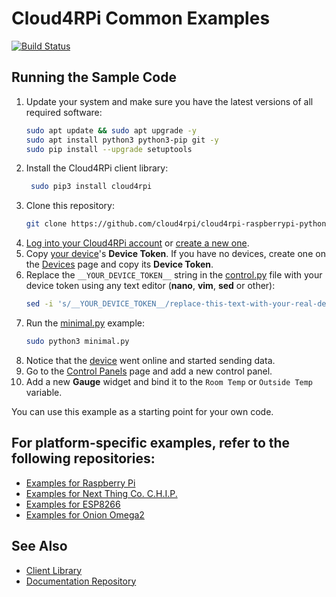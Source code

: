 Cloud4RPi Common Examples
==================

[![Build Status](https://travis-ci.org/cloud4rpi/cloud4rpi-common-python.svg?branch=master)](https://travis-ci.org/cloud4rpi/cloud4rpi-common-python)


## Running the Sample Code

1. Update your system and make sure you have the latest versions of all required software:
    ```sh
    sudo apt update && sudo apt upgrade -y
    sudo apt install python3 python3-pip git -y
    sudo pip install --upgrade setuptools
    ```
2. Install the Cloud4RPi client library:
    ```bash
     sudo pip3 install cloud4rpi
    ```
3. Clone this repository:
    ```sh
    git clone https://github.com/cloud4rpi/cloud4rpi-raspberrypi-python.git && cd cloud4rpi-raspberrypi-python
    ```
4. [Log into your Cloud4RPi account](https://cloud4rpi.io/signin) or [create a new one](https://cloud4rpi.io/register).
5. Copy [your device](https://cloud4rpi.io/devices)'s **Device Token**. If you have no devices, create one on the [Devices](https://cloud4rpi.io/devices) page and copy its **Device Token**.
6. Replace the `__YOUR_DEVICE_TOKEN__` string in the [control.py](https://github.com/cloud4rpi/cloud4rpi-raspberrypi-python/blob/master/control.py) file with your device token using any text editor (**nano**, **vim**, **sed** or other):
    ```sh
    sed -i 's/__YOUR_DEVICE_TOKEN__/replace-this-text-with-your-real-device-token/' control.py
    ```
7. Run the [minimal.py](minimal.py) example:
    ```sh
    sudo python3 minimal.py
    ```
8. Notice that the [device](https://cloud4rpi.io/devices) went online and started sending data.
9. Go to the [Control Panels](https://cloud4rpi.io/control-panels/) page and add a new control panel.
10. Add a new **Gauge** widget and bind it to the `Room Temp` or `Outside Temp` variable.

You can use this example as a starting point for your own code.


## For platform-specific examples, refer to the following repositories:
* [Examples for Raspberry Pi](https://github.com/cloud4rpi/cloud4rpi-raspberrypi-python)
* [Examples for Next Thing Co. C.H.I.P.](https://github.com/cloud4rpi/cloud4rpi-chip-python)
* [Examples for ESP8266](https://github.com/cloud4rpi/cloud4rpi-esp8266-micropython)
* [Examples for Onion Omega2](https://github.com/cloud4rpi/cloud4rpi-omega2-python)

## See Also

* [Client Library](https://github.com/cloud4rpi/cloud4rpi)
* [Documentation Repository](https://github.com/cloud4rpi/docs)
